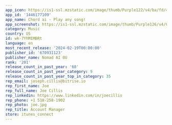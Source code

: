 ```yaml
---
app_icon: https://is1-ssl.mzstatic.com/image/thumb/Purple122/v4/ba/fd/41/bafd417b-48d4-f287-62f3-4c77db9be29f/AppIcon-0-0-1x_U007emarketing-0-7-0-85-220.png/1024x1024bb.png
app_id: '1446177109'
app_name: Chord ai - Play any song!
app_screenshot: https://is1-ssl.mzstatic.com/image/thumb/Purple126/v4/07/f6/ef/07f6ef54-cffc-a662-191e-f698a860b395/3fb40a8a-fa70-4a02-a706-529b51e0e7c9_IMG_51DEC42C19F3-1.jpeg/1284x2778bb.png
category: Music
country: US
id: wk-7YhMIMBRt
language: en
most_recent_release: '2024-02-19T00:00:00'
publisher_id: '670931123'
publisher_name: Nomad AI OU
rank: '201'
release_count_in_past_year: '68'
release_count_in_past_year_category: 9
release_count_in_past_year_top_in_category: 35
rep_email: joseph.cillis@bitrise.io
rep_first_name: Joe
rep_full_name: Joe Cillis
rep_linkedin: https://www.linkedin.com/in/joecillis
rep_phone: +1 518-258-1902
rep_photo: joe.jpg
rep_title: Account Manager
store: itunes_connect
---
```

